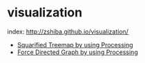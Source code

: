 visualization
=============
index:
http://zshiba.github.io/visualization/


* [Squarified Treemap by using Processing](http://zshiba.github.io/visualization/squarified_treemap.html)
* [Force Directed Graph by using Processing](http://zshiba.github.io/visualization/force_directed_graph.html)
